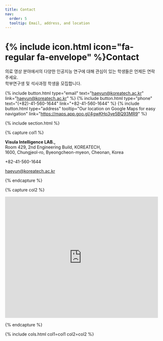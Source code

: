 ```yaml
---
title: Contact
nav:
  order: 5
  tooltip: Email, address, and location
---
```


# {% include icon.html icon="fa-regular fa-envelope" %}Contact

의료 영상 분야에서의 다양한 인공지능 연구에 대해 관심이 있는 학생들은 언제든 연락주세요.   
학부연구생 및 석사과정 학생을 모집합니다.

{%
  include button.html
  type="email"
  text="haeyun@koreatech.ac.kr"
  link="haeyun@koreatech.ac.kr"
%}
{%
  include button.html
  type="phone"
  text="(+82)-41-560-1644"
  link="+82-41-560-1644"
%}
{%
  include button.html
  type="address"
  tooltip="Our location on Google Maps for easy navigation"
  link="https://maps.app.goo.gl/4gwKHp3ye5BQ93MR9"
%}

{% include section.html %}

{% capture col1 %}

<i class="fa-solid fa-location-dot"></i> **Visula Intelligence LAB.,** <br>
Room 429, 2nd Engineering Build, KOREATECH, <br>
1600, Chungjeol-ro, Byeongcheon-myeon, Cheonan, Korea <br>

<i class="fa-solid fa-phone"></i> +82-41-560-1644 <br>

<i class="fa-regular fa-envelope"></i> haeyun@koreatech.ac.kr

{% endcapture %}

{% capture col2 %}

<div style="width:100%; height:auto; max-width:600px; margin:0 auto;">
  <iframe src="https://www.google.com/maps/embed?pb=!1m14!1m8!1m3!1d3196.198735369992!2d127.2823652!3d36.7657996!3m2!1i1024!2i768!4f13.1!3m3!1m2!1s0x357b2ac473ccb835%3A0x153e00c065b63f28!2z7ZWc6rWt6riw7Iig6rWQ7Jyh64yA7ZWZ6rWQIOqzte2VmTLqtIA!5e0!3m2!1sko!2skr!4v1731901590271!5m2!1sko!2skr" 
    width="100%" 
    height="400" 
    style="border:0;" 
    allowfullscreen="" 
    loading="lazy" 
    referrerpolicy="no-referrer-when-downgrade">
  </iframe>
</div>

{% endcapture %}

{% include cols.html col1=col1 col2=col2 %}

